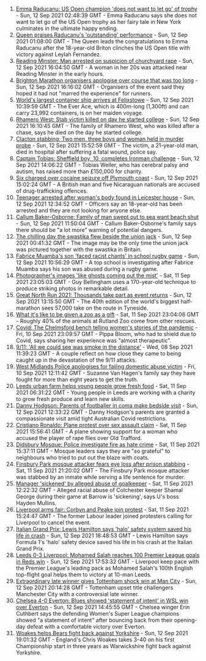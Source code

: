 1. [Emma Raducanu: US Open champion 'does not want to let go' of trophy](https://www.bbc.co.uk/sport/tennis/58533776?at_medium=RSS&at_campaign=KARANGA) - Sun, 12 Sep 2021 02:48:39 GMT - Emma Raducanu says she does not want to let go of the US Open trophy as her fairy tale in New York culminates in the ultimate happy ending.
2. [Queen praises Raducanu's 'outstanding' performance](https://www.bbc.co.uk/sport/tennis/58533034?at_medium=RSS&at_campaign=KARANGA) - Sun, 12 Sep 2021 01:08:00 GMT - The Queen leads the congratulations to Emma Raducanu after the 18-year-old Briton clinches the US Open title with victory against Leylah Fernandez.
3. [Reading Minster: Man arrested on suspicion of churchyard rape](https://www.bbc.co.uk/news/uk-england-berkshire-58538181?at_medium=RSS&at_campaign=KARANGA) - Sun, 12 Sep 2021 16:04:50 GMT - A woman in her 20s was attacked near Reading Minster in the early hours.
4. [Brighton Marathon organisers apologise over course that was too long](https://www.bbc.co.uk/news/uk-england-sussex-58538441?at_medium=RSS&at_campaign=KARANGA) - Sun, 12 Sep 2021 16:16:02 GMT - Organisers of the event said they hoped it had not "marred the experience" for runners.
5. [World's largest container ship arrives at Felixstowe](https://www.bbc.co.uk/news/uk-england-suffolk-58521299?at_medium=RSS&at_campaign=KARANGA) - Sun, 12 Sep 2021 10:39:59 GMT - The Ever Ace, which is 400m-long (1,300ft) and can carry 23,992 containers, is on her maiden voyage.
6. [Rhamero West: Stab victim killed on day he started college](https://www.bbc.co.uk/news/uk-england-manchester-58536344?at_medium=RSS&at_campaign=KARANGA) - Sun, 12 Sep 2021 16:10:45 GMT - The family of Rhamero West, who was killed after a chase, says he died on the day he started college.
7. [Clacton stabbing: Two men, three boys and woman held in murder probe](https://www.bbc.co.uk/news/uk-england-essex-58535593?at_medium=RSS&at_campaign=KARANGA) - Sun, 12 Sep 2021 15:52:59 GMT - The victim, a 21-year-old man, died in hospital after suffering a fatal wound, police say.
8. [Captain Tobias: Sheffield boy, 10, completes Ironman challenge](https://www.bbc.co.uk/news/uk-england-south-yorkshire-58528510?at_medium=RSS&at_campaign=KARANGA) - Sun, 12 Sep 2021 14:06:22 GMT - Tobias Weller, who has cerebral palsy and autism, has raised more than £150,000 for charity.
9. [Six charged over cocaine seizure off Plymouth coast](https://www.bbc.co.uk/news/uk-england-devon-58537020?at_medium=RSS&at_campaign=KARANGA) - Sun, 12 Sep 2021 15:02:24 GMT - A British man and five Nicaraguan nationals are accused of drug-trafficking offences.
10. [Teenager arrested after woman's body found in Leicester house](https://www.bbc.co.uk/news/uk-england-leicestershire-58536008?at_medium=RSS&at_campaign=KARANGA) - Sun, 12 Sep 2021 12:34:52 GMT - Officers say an 18-year-old has been arrested and they are not looking for anyone else.
11. [Callum Baker-Osborne: Family of man swept out to sea want beach shut](https://www.bbc.co.uk/news/uk-england-dorset-58536098?at_medium=RSS&at_campaign=KARANGA) - Sun, 12 Sep 2021 11:50:04 GMT - Callum Baker-Osborne's family says there should be "a lot more" warning of potential dangers.
12. [The chilling day the swastika flew beside the union jack](https://www.bbc.co.uk/news/uk-england-nottinghamshire-58341335?at_medium=RSS&at_campaign=KARANGA) - Sun, 12 Sep 2021 00:41:32 GMT - The image may be the only time the union jack was pictured together with the swastika in Britain.
13. [Fabrice Muamba's son 'faced racist chants' in school rugby game](https://www.bbc.co.uk/news/uk-england-manchester-58536338?at_medium=RSS&at_campaign=KARANGA) - Sun, 12 Sep 2021 10:56:29 GMT - A top school is investigating after Fabrice Muamba says his son was abused during a rugby game.
14. [Photographer's images 'like ghosts coming out the mist'](https://www.bbc.co.uk/news/uk-england-bristol-58505275?at_medium=RSS&at_campaign=KARANGA) - Sat, 11 Sep 2021 23:05:03 GMT - Guy Bellingham uses a 170-year-old technique to produce striking photos in remarkable detail.
15. [Great North Run 2021: Thousands take part as event returns](https://www.bbc.co.uk/news/uk-england-tyne-58519044?at_medium=RSS&at_campaign=KARANGA) - Sun, 12 Sep 2021 13:15:50 GMT - The 40th edition of the world's biggest half-marathon sees 57,000 take on the route in Tyneside.
16. [What it's like to be given a zoo as a gift](https://www.bbc.co.uk/news/uk-england-leicestershire-58479112?at_medium=RSS&at_campaign=KARANGA) - Sat, 11 Sep 2021 23:04:06 GMT - Roughly 40% of the animals at Rutland Zoo come from other rescues.
17. [Covid: The Chelmsford bench telling women's stories of the pandemic](https://www.bbc.co.uk/news/uk-england-essex-58505014?at_medium=RSS&at_campaign=KARANGA) - Fri, 10 Sep 2021 23:09:57 GMT - Pippa Bloom, who had to shield due to Covid, says sharing her experience was "almost therapeutic".
18. [9/11: 'All we could see was smoke in the distance'](https://www.bbc.co.uk/news/uk-england-birmingham-58486093?at_medium=RSS&at_campaign=KARANGA) - Wed, 08 Sep 2021 11:39:23 GMT - A couple reflect on how close they came to being caught up in the devastation of the 9/11 attacks.
19. [West Midlands Police apologises for failing domestic abuse victim](https://www.bbc.co.uk/news/uk-england-birmingham-58515401?at_medium=RSS&at_campaign=KARANGA) - Fri, 10 Sep 2021 12:11:42 GMT - Suzanne Van Hagen's family say they have fought for more than eight years to get the truth.
20. [Leeds urban farm helps young people grow fresh food](https://www.bbc.co.uk/news/uk-england-leeds-58521359?at_medium=RSS&at_campaign=KARANGA) - Sat, 11 Sep 2021 06:31:22 GMT - Young people in Leeds are working with a charity to grow fresh produce and learn new skills.
21. [Danny Hodgson: Parents of footballer in coma make bedside visit](https://www.bbc.co.uk/news/uk-england-cumbria-58536864?at_medium=RSS&at_campaign=KARANGA) - Sun, 12 Sep 2021 12:33:22 GMT - Danny Hodgson's parents are granted a compassionate visit amid tight Australian Covid restrictions.
22. [Cristiano Ronaldo: Plane protest over sex assault claim](https://www.bbc.co.uk/news/uk-england-manchester-58528893?at_medium=RSS&at_campaign=KARANGA) - Sat, 11 Sep 2021 15:56:41 GMT - A plane showing support for a woman who accused the player of rape flies over Old Trafford.
23. [Didsbury Mosque: Police investigate fire as hate crime](https://www.bbc.co.uk/news/uk-england-manchester-58528886?at_medium=RSS&at_campaign=KARANGA) - Sat, 11 Sep 2021 15:37:11 GMT - Mosque leaders says they are "so grateful" to neighbours who tried to put out the blaze with coats.
24. [Finsbury Park mosque attacker fears eye loss after prison stabbing](https://www.bbc.co.uk/news/uk-wales-58530744?at_medium=RSS&at_campaign=KARANGA) - Sat, 11 Sep 2021 21:20:02 GMT - The Finsbury Park mosque attacker was stabbed by an inmate while serving a life sentence for murder.
25. [Manager 'sickened' by alleged abuse of goalkeeper](https://www.bbc.co.uk/sport/football/58529258?at_medium=RSS&at_campaign=KARANGA) - Sat, 11 Sep 2021 12:22:32 GMT - Alleged racial abuse of Colchester keeper Shamal George during their game at Barrow is 'sickening', says U's boss Hayden Mullins.
26. [Liverpool arms fair: Corbyn and Peake join protest](https://www.bbc.co.uk/news/uk-england-merseyside-58513166?at_medium=RSS&at_campaign=KARANGA) - Sat, 11 Sep 2021 15:24:47 GMT - The former Labour leader joined protesters calling for Liverpool to cancel the event.
27. [Italian Grand Prix: Lewis Hamilton says 'halo' safety system saved his life in crash](https://www.bbc.co.uk/sport/formula1/58539315?at_medium=RSS&at_campaign=KARANGA) - Sun, 12 Sep 2021 18:48:53 GMT - Lewis Hamilton says Formula 1's 'halo' safety device saved his life in his crash at the Italian Grand Prix.
28. [Leeds 0-3 Liverpool: Mohamed Salah reaches 100 Premier League goals in Reds win](https://www.bbc.co.uk/sport/football/58437041?at_medium=RSS&at_campaign=KARANGA) - Sun, 12 Sep 2021 17:53:32 GMT - Liverpool keep pace with the Premier League's leading pack as Mohamed Salah's 100th English top-flight goal helps them to victory at 10-man Leeds.
29. [Extraordinary late winner gives Tottenham shock win at Man City](https://www.bbc.co.uk/sport/football/58451986?at_medium=RSS&at_campaign=KARANGA) - Sun, 12 Sep 2021 20:14:28 GMT - Tottenham upset title challengers Manchester City with a controversial late winner.
30. [Chelsea 4-0 Everton: Blues showed 'statement of intent' in WSL win over Everton](https://www.bbc.co.uk/sport/football/58451984?at_medium=RSS&at_campaign=KARANGA) - Sun, 12 Sep 2021 14:45:55 GMT - Chelsea winger Erin Cuthbert says the defending Women's Super League champions showed "a statement of intent" after bouncing back from their opening-day defeat with a comfortable victory over Everton.
31. [Woakes helps Bears fight back against Yorkshire](https://www.bbc.co.uk/sport/cricket/58536491?at_medium=RSS&at_campaign=KARANGA) - Sun, 12 Sep 2021 19:01:32 GMT - England's Chris Woakes takes 3-40 on his first Championship start in three years as Warwickshire fight back against Yorkshire.
